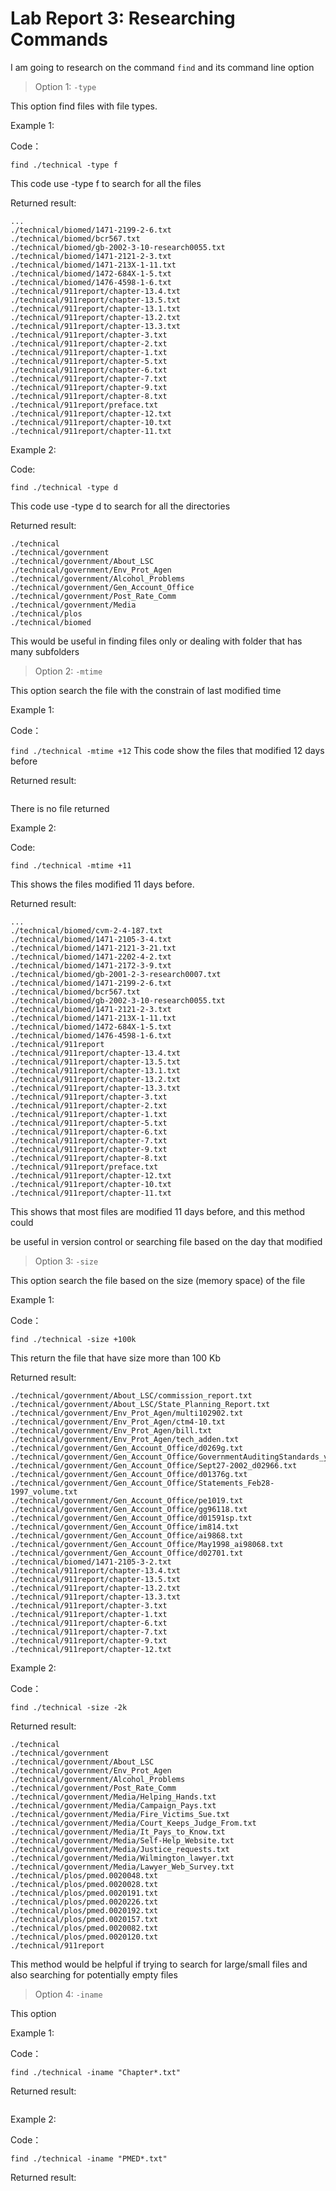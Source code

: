 # Lab Report 3: Researching Commands

I am going to research on the command `find` and its command line option

> Option 1: `-type`

This option find files with file types. 

Example 1:

Code：

`find ./technical -type f`

This code use -type f to search for all the files

Returned result:

```
...
./technical/biomed/1471-2199-2-6.txt
./technical/biomed/bcr567.txt
./technical/biomed/gb-2002-3-10-research0055.txt
./technical/biomed/1471-2121-2-3.txt
./technical/biomed/1471-213X-1-11.txt
./technical/biomed/1472-684X-1-5.txt
./technical/biomed/1476-4598-1-6.txt
./technical/911report/chapter-13.4.txt
./technical/911report/chapter-13.5.txt
./technical/911report/chapter-13.1.txt
./technical/911report/chapter-13.2.txt
./technical/911report/chapter-13.3.txt
./technical/911report/chapter-3.txt
./technical/911report/chapter-2.txt
./technical/911report/chapter-1.txt
./technical/911report/chapter-5.txt
./technical/911report/chapter-6.txt
./technical/911report/chapter-7.txt
./technical/911report/chapter-9.txt
./technical/911report/chapter-8.txt
./technical/911report/preface.txt
./technical/911report/chapter-12.txt
./technical/911report/chapter-10.txt
./technical/911report/chapter-11.txt
```

Example 2:

Code:

`find ./technical -type d`

This code use -type d to search for all the directories

Returned result:

```
./technical
./technical/government
./technical/government/About_LSC
./technical/government/Env_Prot_Agen
./technical/government/Alcohol_Problems
./technical/government/Gen_Account_Office
./technical/government/Post_Rate_Comm
./technical/government/Media
./technical/plos
./technical/biomed
```

This would be useful in finding files only or dealing with folder that has many subfolders

> Option 2: `-mtime`

This option search the file with the constrain of last modified time

Example 1:

Code：

`find ./technical -mtime +12`
This code show the files that modified 12 days before

Returned result:

```
```

There is no file returned

Example 2:

Code:

`find ./technical -mtime +11`

This shows the files modified 11 days before.

Returned result:

```
...
./technical/biomed/cvm-2-4-187.txt
./technical/biomed/1471-2105-3-4.txt
./technical/biomed/1471-2121-3-21.txt
./technical/biomed/1471-2202-4-2.txt
./technical/biomed/1471-2172-3-9.txt
./technical/biomed/gb-2001-2-3-research0007.txt
./technical/biomed/1471-2199-2-6.txt
./technical/biomed/bcr567.txt
./technical/biomed/gb-2002-3-10-research0055.txt
./technical/biomed/1471-2121-2-3.txt
./technical/biomed/1471-213X-1-11.txt
./technical/biomed/1472-684X-1-5.txt
./technical/biomed/1476-4598-1-6.txt
./technical/911report
./technical/911report/chapter-13.4.txt
./technical/911report/chapter-13.5.txt
./technical/911report/chapter-13.1.txt
./technical/911report/chapter-13.2.txt
./technical/911report/chapter-13.3.txt
./technical/911report/chapter-3.txt
./technical/911report/chapter-2.txt
./technical/911report/chapter-1.txt
./technical/911report/chapter-5.txt
./technical/911report/chapter-6.txt
./technical/911report/chapter-7.txt
./technical/911report/chapter-9.txt
./technical/911report/chapter-8.txt
./technical/911report/preface.txt
./technical/911report/chapter-12.txt
./technical/911report/chapter-10.txt
./technical/911report/chapter-11.txt
```


This shows that most files are modified 11 days before, and this method could 

be useful in version control or searching file based on the day that modified

> Option 3: `-size`

This option search the file based on the size (memory space) of the file

Example 1:

Code：

`find ./technical -size +100k`

This return the file that have size more than 100 Kb

Returned result:

```
./technical/government/About_LSC/commission_report.txt
./technical/government/About_LSC/State_Planning_Report.txt
./technical/government/Env_Prot_Agen/multi102902.txt
./technical/government/Env_Prot_Agen/ctm4-10.txt
./technical/government/Env_Prot_Agen/bill.txt
./technical/government/Env_Prot_Agen/tech_adden.txt
./technical/government/Gen_Account_Office/d0269g.txt
./technical/government/Gen_Account_Office/GovernmentAuditingStandards_yb2002ed.txt
./technical/government/Gen_Account_Office/Sept27-2002_d02966.txt
./technical/government/Gen_Account_Office/d01376g.txt
./technical/government/Gen_Account_Office/Statements_Feb28-1997_volume.txt
./technical/government/Gen_Account_Office/pe1019.txt
./technical/government/Gen_Account_Office/gg96118.txt
./technical/government/Gen_Account_Office/d01591sp.txt
./technical/government/Gen_Account_Office/im814.txt
./technical/government/Gen_Account_Office/ai9868.txt
./technical/government/Gen_Account_Office/May1998_ai98068.txt
./technical/government/Gen_Account_Office/d02701.txt
./technical/biomed/1471-2105-3-2.txt
./technical/911report/chapter-13.4.txt
./technical/911report/chapter-13.5.txt
./technical/911report/chapter-13.2.txt
./technical/911report/chapter-13.3.txt
./technical/911report/chapter-3.txt
./technical/911report/chapter-1.txt
./technical/911report/chapter-6.txt
./technical/911report/chapter-7.txt
./technical/911report/chapter-9.txt
./technical/911report/chapter-12.txt
```


Example 2:

Code：

`find ./technical -size -2k`

Returned result:

```
./technical
./technical/government
./technical/government/About_LSC
./technical/government/Env_Prot_Agen
./technical/government/Alcohol_Problems
./technical/government/Post_Rate_Comm
./technical/government/Media/Helping_Hands.txt
./technical/government/Media/Campaign_Pays.txt
./technical/government/Media/Fire_Victims_Sue.txt
./technical/government/Media/Court_Keeps_Judge_From.txt
./technical/government/Media/It_Pays_to_Know.txt
./technical/government/Media/Self-Help_Website.txt
./technical/government/Media/Justice_requests.txt
./technical/government/Media/Wilmington_lawyer.txt
./technical/government/Media/Lawyer_Web_Survey.txt
./technical/plos/pmed.0020048.txt
./technical/plos/pmed.0020028.txt
./technical/plos/pmed.0020191.txt
./technical/plos/pmed.0020226.txt
./technical/plos/pmed.0020192.txt
./technical/plos/pmed.0020157.txt
./technical/plos/pmed.0020082.txt
./technical/plos/pmed.0020120.txt
./technical/911report
```
This method would be helpful if trying to search for large/small files and also searching for potentially empty files

> Option 4: `-iname`

This option 

Example 1:

Code：

`find ./technical -iname "Chapter*.txt"`

Returned result:

```
```

Example 2:

Code：

`find ./technical -iname "PMED*.txt"`

Returned result:

```
```
